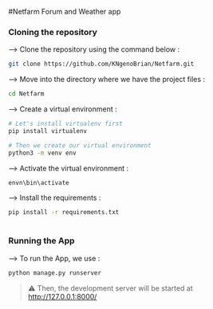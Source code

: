 #Netfarm Forum and Weather app

### Cloning the repository

--> Clone the repository using the command below :
```bash
git clone https://github.com/KNgenoBrian/Netfarm.git

```

--> Move into the directory where we have the project files :
```bash
cd Netfarm

```

--> Create a virtual environment :
```bash
# Let's install virtualenv first
pip install virtualenv

# Then we create our virtual environment
python3 -m venv env

```

--> Activate the virtual environment :
```bash
envn\bin\activate

```

--> Install the requirements :
```bash
pip install -r requirements.txt

```

#

### Running the App

--> To run the App, we use :
```bash
python manage.py runserver

```

> ⚠ Then, the development server will be started at http://127.0.0.1:8000/

#
